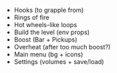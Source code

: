 - Hooks (to grapple from)
- Rings of fire
- Hot wheels-like loops
- Build the level (env props)
- Boost (Bar + Pickups)
- Overheat (after too much boost?)
- Main menu (bg + icons)
- Settings (volumes + save/load)
